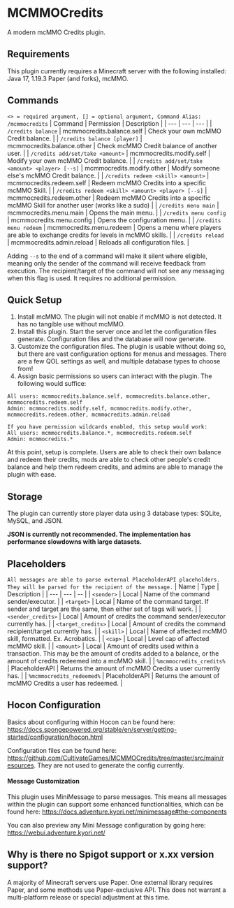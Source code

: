 # MCMMOCredits
A modern mcMMO Credits plugin.

## Requirements
This plugin currently requires a Minecraft server with the following installed: Java 17, 1.19.3 Paper (and forks), mcMMO.

## Commands
```<> = required argument, [] = optional argument, Command Alias: /mcmmocredits```
| Command | Permission | Description |
| --- | --- | --- |
| ```/credits balance``` | mcmmocredits.balance.self | Check your own mcMMO Credit balance. |
| ```/credits balance [player]``` | mcmmocredits.balance.other | Check mcMMO Credit balance of another user. |
| ```/credits add/set/take <amount>``` | mcmmocredits.modify.self | Modify your own mcMMO Credit balance. |
| ```/credits add/set/take <amount> <player> [--s]``` | mcmmocredits.modify.other | Modify someone else's mcMMO Credit balance. |
| ```/credits redeem <skill> <amount>``` | mcmmocredits.redeem.self | Redeem mcMMO Credits into a specific mcMMO Skill. |
| ```/credits redeem <skill> <amount> <player> [--s]``` | mcmmocredits.redeem.other | Redeem mcMMO Credits into a specific mcMMO Skill for another user (works like a sudo) |
| ```/credits menu main``` | mcmmocredits.menu.main | Opens the main menu. |
| ```/credits menu config``` | mcmmocredits.menu.config | Opens the configuration menu. |
| ```/credits menu redeem``` | mcmmocredits.menu.redeem | Opens a menu where players are able to exchange credits for levels in mcMMO skills. |
| ```/credits reload``` | mcmmocredits.admin.reload | Reloads all configuration files. |

Adding ```--s``` to the end of a command will make it silent where eligible, meaning only the sender of the command will receive feedback from execution. The recipient/target of the command will not see any messaging when this flag is used. It requires no additional permission.

## Quick Setup
1. Install mcMMO. The plugin will not enable if mcMMO is not detected. It has no tangible use without mcMMO.
2. Install this plugin. Start the server once and let the configuration files generate. Configuration files and the database will now generate.
3. Customize the configuration files. The plugin is usable without doing so, but there are vast configuration options for menus and messages. There are a few QOL settings as well, and multiple database types to choose from!
4. Assign basic permissions so users can interact with the plugin. The following would suffice:
```
All users: mcmmocredits.balance.self, mcmmocredits.balance.other, mcmmocredits.redeem.self
Admin: mcmmocredits.modify.self, mcmmocredits.modify.other, mcmmocredits.redeem.other, mcmmocredits.admin.reload 

If you have permission wildcards enabled, this setup would work:
All users: mcmmocredits.balance.*, mcmmocredits.redeem.self
Admin: mcmmocredits.*
```
At this point, setup is complete. Users are able to check their own balance and redeem their credits, mods are able to check other people's credit balance and help them redeem credits, and admins are able to manage the plugin with ease.

## Storage
The plugin can currently store player data using 3 database types: SQLite, MySQL, and JSON.

**JSON is currently not recommended. The implementation has performance slowdowns with large datasets.**

## Placeholders
```All messages are able to parse external PlaceholderAPI placeholders. They will be parsed for the recipient of the message.```
| Name | Type | Description |
| --- | --- | -- |
| ```<sender>``` | Local | Name of the command sender/executor. |
| ```<target>``` | Local | Name of the command target. If sender and target are the same, then either set of tags will work. |
| ```<sender_credits>``` | Local | Amount of credits the command sender/executor currently has. |
| ```<target_credits>``` | Local | Amount of credits the command recipient/target currently has. |
| ```<skill>``` | Local  | Name of affected mcMMO skill, formatted. Ex. Acrobatics. |
| ```<cap>``` | Local | Level cap of affected mcMMO skill. |
| ```<amount>``` | Local | Amount of credits used within a transaction. This may be the amount of credits added to a balance, or the amount of credits redeemed into a mcMMO skill. |
| ```%mcmmocredits_credits%``` | PlaceholderAPI | Returns the amount of mcMMO Credits a user currently has. |
| ```%mcmmocredits_redeemed%``` | PlaceholderAPI | Returns the amount of mcMMO Credits a user has redeemed. |

## Hocon Configuration
Basics about configuring within Hocon can be found here: https://docs.spongepowered.org/stable/en/server/getting-started/configuration/hocon.html

Configuration files can be found here: https://github.com/CultivateGames/MCMMOCredits/tree/master/src/main/resources. They are not used to generate the config currently.

#### Message Customization
This plugin uses MiniMessage to parse messages. This means all messages within the plugin can support some enhanced functionalities, which can be found here: https://docs.adventure.kyori.net/minimessage#the-components

You can also preview any Mini Message configuration by going here: https://webui.adventure.kyori.net/

## Why is there no Spigot support or x.xx version support?
A majority of Minecraft servers use Paper. One external library requires Paper, and some methods use Paper-exclusive API. This does not warrant a multi-platform release or special adjustment at this time.
